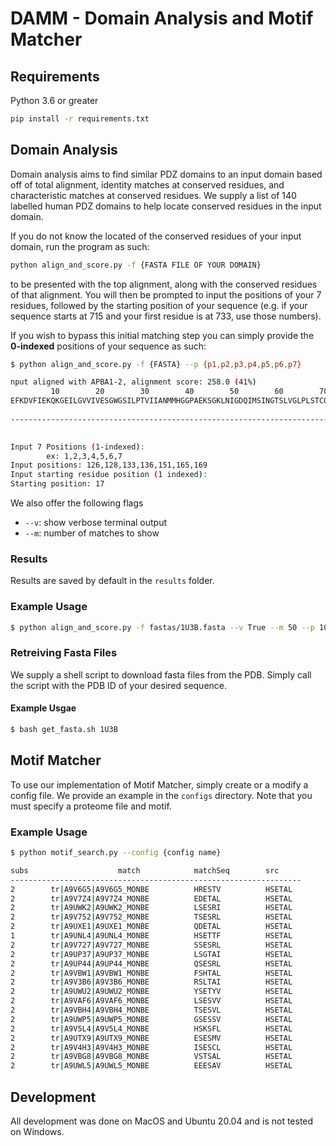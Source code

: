 # DAMM - Domain Analysis and Motif Matcher


## Requirements
Python 3.6 or greater
```bash
pip install -r requirements.txt
```

## Domain Analysis
Domain analysis aims to find similar PDZ domains to an input domain based off of total alignment, identity matches at conserved residues, and characteristic matches at conserved residues. We supply a list of 140 labelled human PDZ domains to help locate conserved residues in the input domain.

If you do not know the located of the conserved residues of your input domain, run the program as such:
```bash
python align_and_score.py -f {FASTA FILE OF YOUR DOMAIN}
```
to be presented with the top alignment, along with the conserved residues of that alignment. You will then be prompted to input the positions of your 7 residues, followed by the starting position of your sequence (e.g. if your sequence starts at 715 and your first residue is at 733, use those numbers).  

If you wish to bypass this initial matching step you can simply provide the **0-indexed** positions of your sequence as such:

```bash
$ python align_and_score.py -f {FASTA} --p {p1,p2,p3,p4,p5,p6,p7}

nput aligned with APBA1-2, alignment score: 258.0 (41%)
         10        20        30        40        50        60        70        80        90        100       110       120       130       140       150       160       170       180  
EFKDVFIEKQKGEILGVVIVESGWGSILPTVIIANMMHGGPAEKSGKLNIGDQIMSINGTSLVGLPLSTCQSIIKGLKNQSRVKLNIVRCPPVTTVLIRRPDLRYQLGFSVQNGIICSLMRGGIAERGGVRVGHRIIEINGQSVVATPHEKIVHILSNAVGEIHMKTMPAAMYRLLTAQEQPVYI
                                                                                              ||||||||||||||||||||||||||||||||||||||||||||||||||||||||||||||||||||||||||||               
----------------------------------------------------------------------------------------------TVLIRRPDLRYQLGFSVQNGIICSLMRGGIAERGGVRVGHRIIEINGQSVVATPHEKIVHILSNAVGEIHMKTMPA---------------
                                                                                                             * *    *  *                            *   *   *                            

Input 7 Positions (1-indexed):
        ex: 1,2,3,4,5,6,7
Input positions: 126,128,133,136,151,165,169
Input starting residue position (1 indexed):
Starting position: 17
```

We also offer the following flags
- `--v`: show verbose terminal output
- `--m`: number of matches to show

### Results
Results are saved by default in the `results` folder.

### Example Usage
```bash
$ python align_and_score.py -f fastas/1U3B.fasta --v True --m 50 --p 109,111,116,119,148,152,156
```

### Retreiving Fasta Files
We supply a shell script to download fasta files from the PDB. Simply call the script with the PDB ID of your desired sequence.
#### Example Usgae
```bash
$ bash get_fasta.sh 1U3B
```

## Motif Matcher
To use our implementation of Motif Matcher, simply create or a modify a config file. We provide an example in the `configs` directory. Note that you must specify a proteome file and motif.

### Example Usage
```bash
$ python motif_search.py --config {config name}

subs                    match            matchSeq        src
-----------------------------------------------------------------
2        tr|A9V6G5|A9V6G5_MONBE          HRESTV          HSETAL
2        tr|A9V7Z4|A9V7Z4_MONBE          EDETAL          HSETAL
2        tr|A9UWK2|A9UWK2_MONBE          LSESRI          HSETAL
2        tr|A9V752|A9V752_MONBE          TSESRL          HSETAL
2        tr|A9UXE1|A9UXE1_MONBE          QDETAL          HSETAL
1        tr|A9UNL4|A9UNL4_MONBE          HSETTF          HSETAL
2        tr|A9V727|A9V727_MONBE          SSESRL          HSETAL
2        tr|A9UP37|A9UP37_MONBE          LSGTAI          HSETAL
2        tr|A9UP44|A9UP44_MONBE          QSESRL          HSETAL
2        tr|A9VBW1|A9VBW1_MONBE          FSHTAL          HSETAL
2        tr|A9V3B6|A9V3B6_MONBE          RSLTAI          HSETAL
2        tr|A9UWU2|A9UWU2_MONBE          YSETYV          HSETAL
2        tr|A9VAF6|A9VAF6_MONBE          LSESVV          HSETAL
2        tr|A9VBH4|A9VBH4_MONBE          TSESVL          HSETAL
2        tr|A9UWP5|A9UWP5_MONBE          GSESSV          HSETAL
2        tr|A9V5L4|A9V5L4_MONBE          HSKSFL          HSETAL
2        tr|A9UTX9|A9UTX9_MONBE          ESESMV          HSETAL
2        tr|A9V4H3|A9V4H3_MONBE          ISESCL          HSETAL
2        tr|A9VBG8|A9VBG8_MONBE          VSTSAL          HSETAL
2        tr|A9UWL5|A9UWL5_MONBE          EEESAV          HSETAL
```

## Development
All development was done on MacOS and Ubuntu 20.04 and is not tested on Windows.